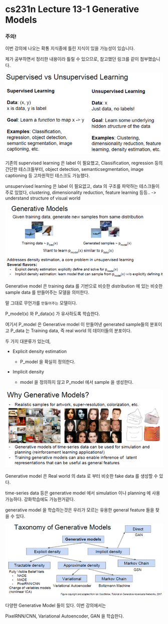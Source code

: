 # cs231n Lecture 13-1 Generative Models

### 주의! 

이번 강의에 나오는 확통 지식중에 틀린 지식이 있을 가능성이 있습니다.

제가 공부하면서 정리한 내용이라 틀릴 수 있으므로, 참고했던 링크를 같이 첨부했습니다.



![1556977915445](../images/1556977915445.png)

기존의 supervised learning 은 label 이 필요했고, Classification, regression 등의 간단한 테스크들부터, object detection, semanticsegmentation, image captioning 등 고차원적인 테스크도 가능했다.

unsupervised learning 은 label 이 필요없고, data 의 구조를 파악하는 테스크들이 주로 있었다, clustering, dimensionality reduction, feature learning 등등.. -> understand structure of visual world

![1556978070347](../images/1556978070347.png)

Generative model 은 training data 를 기반으로 비슷한 distribution 에 있는 비슷한 sample data 를 만들어주는 모델을 의미한다.

말 그대로 무언가를 `만들어주는` 모델이다.

P_model(x) 와 P_data(x) 가 유사하도록 학습한다.

여기서 P_model 은 Generative model 이 만들어낸 generated sample들의 분포이고 P_data 는 Training data, 즉 real world 의 데이터들의 분포이다.



두 가지 대분류가 있는데,

- Explicit density estimation

  - P_model 을 확실히 정의한다.

- Implicit density

  - model 을 정의하지 않고 P_model 에서 sample 을 생성한다.

  

![1556978375061](../images/1556978375061.png)

Generative model 은 Real world 의 data 로 부터 비슷한 fake data 를 생성할 수 있다.

time-series data 등은 generative model 에서 simulation 이나 planning 에 사용 가능하다. 강화학습에도 가능한거같다.

generative model 을 학습하는것은 우리가 모르는 유용한 general feature 들을 찾을 수 있다.



![1556978538397](../images/1556978538397.png)

다양한 Generative Model 들이 있다. 이번 강의에서는

PixelRNN/CNN, Variational Autoencoder, GAN 을 학습한다.

